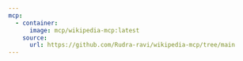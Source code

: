```yaml
---
mcp:
  - container:
      image: mcp/wikipedia-mcp:latest
    source:
      url: https://github.com/Rudra-ravi/wikipedia-mcp/tree/main
---
```

